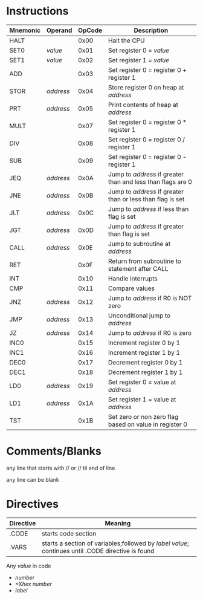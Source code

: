 # Instructions
Mnemonic | Operand | OpCode | Description
-------- | ------- | ------ | -----------
HALT||0x00|Halt the CPU
SET0|*value*|0x01|Set register 0 = *value*
SET1|*value*|0x02|Set register 1 = *value*
ADD||0x03|Set register 0 = register 0 + register 1
STOR|*address*|0x04|Store register 0 on heap at *address*
PRT|*address*|0x05|Print contents of heap at *address*
MULT||0x07|Set register 0 = register 0 * register 1
DIV|| 0x08|Set register 0 = register 0 / register 1
SUB||0x09|Set register 0 = register 0 - register 1
JEQ|*address*|0x0A|Jump to *address* if greater than and less than flags are 0
JNE|*address*|0x0B|Jump to *address* if greater than or less than flag is set
JLT|*address*|0x0C|Jump to *address* if less than flag is set
JGT|*address*|0x0D|Jump to *address* if greater than flag is set
CALL|*address*|0x0E|Jump to subroutine at *address*
RET||0x0F|Return from subroutine to statement after CALL
INT||0x10|Handle interrupts
CMP||0x11|Compare values
JNZ|*address*|0x12|Jump to *address* if R0 is NOT zero
JMP|*address*|0x13|Unconditional jump to *address*
JZ|*address*|0x14|Jump to *address* if R0 is zero
INC0||0x15|Increment register 0 by 1
INC1||0x16|Increment register 1 by 1
DEC0||0x17|Decrement register 0 by 1
DEC1||0x18|Decrement register 1 by 1
LD0|*address*|0x19|Set register 0 = value at *address*
LD1|*address*|0x1A|Set register 1 = value at *address*
TST||0x1B|Set zero or non zero flag based on value in register 0

# Comments/Blanks
any line that starts with //
or // til end of line

any line can be blank

# Directives
Directive | Meaning
--------- | -------
.CODE|starts code section
.VARS|starts a section of variables;followed by *label* *value*; continues until .CODE directive is found

Any *value* in code
* *number* 
* =X*hex number* 
* *label*
